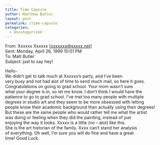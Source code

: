```yaml
---
title: Time Capsule
author: Matthew Butler
layout: post
permalink: /time-capsule
categories:
  - Uncategorized
---
```

From: Xxxxxx Xxxxxx [xxxxxxx@xxxxx.net]  
Sent: Monday, April 26, 1999 10:01 PM  
To: Matt Butler  
Subject: just to say hey!

Hello-  
We didn&#8217;t get to talk much at Xxxxxx&#8217;s party, and I&#8217;ve been  
very busy and not had alot of time to send much mail, so here it goes.  
Congratulations on going to grad school. Your mom wasn&#8217;t sure  
what your degree is in, so let me know. I don&#8217;t think I would have the  
patience to go to grad school. I&#8217;ve met too many people with multiple  
degrees in studio art and they seem to be more obsessed with letting  
people know their academic background than actually using their degrees!  
But these are the same people who would rather tell me what the artist  
was doing or feeling when they did the painting, instead of just  
enjoying the way it looks. Xxxxx is a little (no &#8211; alot) like this.  
She is the art historian of the family. Xxxx can&#8217;t stand her analysis  
of everything. Oh well, I&#8217;m sure you will do fine and have a great  
time! Good Luck.